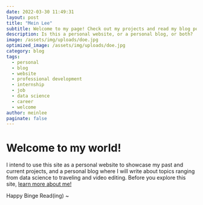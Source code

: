 ```yaml
---
date: 2022-03-30 11:49:31
layout: post
title: "Mein Lee"
subtitle: Welcome to my page! Check out my projects and read my blog posts below.
description: Is this a personal website, or a personal blog, or both?
image: /assets/img/uploads/doe.jpg
optimized_image: /assets/img/uploads/doe.jpg
category: blog
tags: 
  - personal
  - blog
  - website
  - professional development
  - internship
  - job
  - data science
  - career
  - welcome
author: meinlee
paginate: false
---
```


# Welcome to my world!

I intend to use this site as a personal website to showcase my past and current projects, and a personal blog where I will write about topics ranging from data science to traveling and video editing. Before you explore this site, <a href="https://meinlee.netlify.app/about/"> learn more about me!</a>

Happy Binge Read(ing) ~
